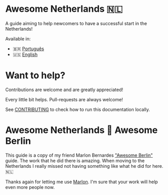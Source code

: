 # Awesome Netherlands 🇳🇱

A guide aiming to help newcomers to have a successful start in the Netherlands!

Available in:

- :brazil: [Português](https://jeanbauer.github.io/awesome-netherlands/pt-br/)
- :us: [English](https://jeanbauer.github.io/awesome-netherlands/en/)

# Want to help?

Contributions are welcome and are greatly appreciated!

Every little bit helps. Pull-requests are always welcome!

See [CONTRIBUTING](./CONTRIBUTING.md) to check how to run this documentation locally.

# Awesome Netherlands 🤝 Awesome Berlin

This guide is a copy of my friend Marlon Bernardes ["Awesome Berlin"](https://github.com/marlonbernardes/awesome-berlin) guide. The work that he did there is amazing. When moving to the Netherlands I really missed not having something like what he did for here. 🇳🇱

Thanks again for letting me use [Marlon](https://github.com/marlonbernardes).
I'm sure that your work will help even more people now.
